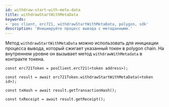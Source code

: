 ```yaml
---
id: withdraw-start-with-meta-data
title: withdrawStartWithMetaData
keywords:
- 'pos client, erc721, withdrawStartWithMetaData, polygon, sdk'
description: 'Инициируйте процесс вывода с метаданными.'
---
```


Метод `withdrawStartWithMetaData` можно использовать для инициации процесса вывода, который сжигает указанный токен в polygon chain. На внутреннем уровне он вызывает метод `withdrawWithMetadata` в контракте токена.


```
const erc721Token = posClient.erc721(<token address>);

const result = await erc721Token.withdrawStartWithMetaData(<token id>);

const txHash = await result.getTransactionHash();

const txReceipt = await result.getReceipt();

```
